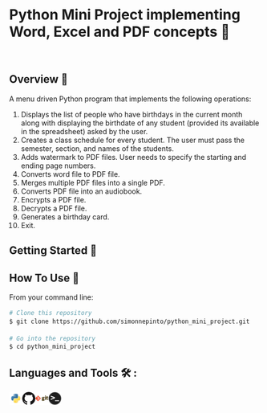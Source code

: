 # Python Mini Project implementing Word, Excel and PDF concepts :page_with_curl:
&nbsp;&nbsp;&nbsp;&nbsp;&nbsp;&nbsp;&nbsp;&nbsp;&nbsp;&nbsp;&nbsp;&nbsp;&nbsp;&nbsp;&nbsp;&nbsp;&nbsp;&nbsp;&nbsp;&nbsp;&nbsp;&nbsp;&nbsp;&nbsp;&nbsp;&nbsp;&nbsp;&nbsp;&nbsp;&nbsp;

<div align="centre"
[![forthebadge](https://forthebadge.com/images/badges/made-with-python.svg)](https://forthebadge.com)
</div>

## Overview :memo:

A menu driven Python program that implements the following operations:

1)  Displays the list of people who have birthdays in the current month along with displaying the birthdate of any student (provided its available in the spreadsheet) asked       by the user.
2)  Creates a class schedule for every student. The user must pass the semester, section, and names of the students.
3)  Adds watermark to PDF files. User needs to specify the starting and ending page numbers.
4)  Converts word file to PDF file.
5)  Merges multiple PDF files into a single PDF.
6)  Converts PDF file into an audiobook.
7)  Encrypts a PDF file.
8)  Decrypts a PDF file.
9)  Generates a birthday card.
10) Exit.


## Getting Started 🚀

## How To Use 🔧

From your command line:

```bash
# Clone this repository
$ git clone https://github.com/simonnepinto/python_mini_project.git

# Go into the repository
$ cd python_mini_project
```

## Languages and Tools 🛠️ :

[<img align="left" alt="Python" width="26px" src="https://raw.githubusercontent.com/github/explore/80688e429a7d4ef2fca1e82350fe8e3517d3494d/topics/python/python.png"/>](#)
[<img align="left" alt="GitHub" width="26px" src="https://raw.githubusercontent.com/github/explore/78df643247d429f6cc873026c0622819ad797942/topics/github/github.png" />](#)
[<img align="left" alt="Git" width="26px" src="https://raw.githubusercontent.com/github/explore/80688e429a7d4ef2fca1e82350fe8e3517d3494d/topics/git/git.png" />](#)
[<img align="left" alt="Terminal" width="26px" src="https://raw.githubusercontent.com/github/explore/80688e429a7d4ef2fca1e82350fe8e3517d3494d/topics/terminal/terminal.png" />](#)
<br><br>






